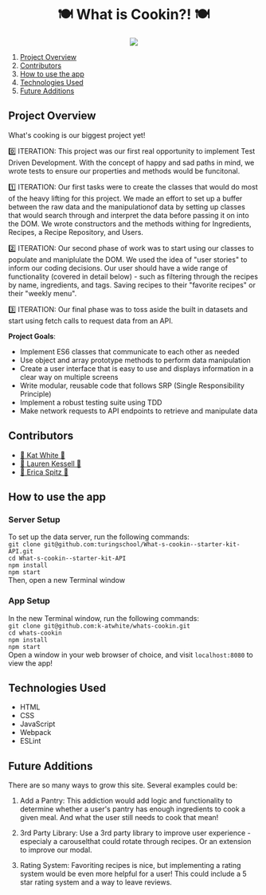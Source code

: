 <h1 align="center">🍽  What is Cookin?! 🍽</h1>

<p align="center"><img src="https://user-images.githubusercontent.com/77205456/119591782-3fa58e00-bda5-11eb-9793-01fe204b7e33.gif"></p>

1. [Project Overview](https://github.com/k-atwhite/whats-cookin/blob/main/README.md#project-overview)
2. [Contributors](https://github.com/k-atwhite/whats-cookin/blob/main/README.md#contributors)
3. [How to use the app](https://github.com/k-atwhite/whats-cookin/blob/main/README.md#how-to-use-the-app)
4. [Technologies Used](https://github.com/k-atwhite/whats-cookin/blob/main/README.md#technologies-used)
5. [Future Additions](https://github.com/k-atwhite/whats-cookin/blob/main/README.md#future-additions)


## Project Overview
What's cooking is our biggest project yet!

0️⃣ ITERATION: This project was our first real opportunity to implement Test Driven Development. With the concept of happy and sad paths in mind, we wrote tests to ensure our properties and methods would be funcitonal. 

1️⃣ ITERATION: Our first tasks were to create the classes that would do most of the heavy lifting for this project. We made an effort to set up a buffer between the raw data and the manipulationof data by setting up classes that would search through and interpret the data before passing it on into the DOM. We wrote constructors and the methods withing for Ingredients, Recipes, a Recipe Repository, and Users. 

2️⃣ ITERATION: Our second phase of work was to start using our classes to populate and maniplulate the DOM. We used the idea of "user stories" to inform our coding decisions.
Our user should have a wide range of functionality (covered in detail below) - such as filtering through the recipes by name, ingredients, and tags. Saving recipes to their "favorite recipes" or their "weekly menu". 

3️⃣ ITERATION: Our final phase was to toss aside the built in datasets and start using fetch calls to request data from an API. 

**Project Goals**:
- Implement ES6 classes that communicate to each other as needed
- Use object and array prototype methods to perform data manipulation
- Create a user interface that is easy to use and displays information in a clear way on multiple screens
- Write modular, reusable code that follows SRP (Single Responsibility Principle)
- Implement a robust testing suite using TDD
- Make network requests to API endpoints to retrieve and manipulate data


## Contributors
- [🥗 Kat White 🥗](https://github.com/k-atwhite)
- [🌮 Lauren Kessell 🌮](https://github.com/LKessell) 
- [🍱 Erica Spitz 🍱](https://github.com/e-spitz)


## How to use the app
### Server Setup
To set up the data server, run the following commands:  
`git clone git@github.com:turingschool/What-s-cookin--starter-kit-API.git`  
`cd What-s-cookin--starter-kit-API`  
`npm install`  
`npm start`  
Then, open a new Terminal window

### App Setup
In the new Terminal window, run the following commands:  
`git clone git@github.com:k-atwhite/whats-cookin.git`  
`cd whats-cookin`  
`npm install`  
`npm start`  
Open a window in your web browser of choice, and visit `localhost:8080` to view the app!


## Technologies Used
* HTML
* CSS
* JavaScript
* Webpack
* ESLint


## Future Additions
There are so many ways to grow this site. Several examples could be:
1. Add a Pantry: This addiction would add logic and functionality to determine whether a user's pantry has enough ingredients to cook a given meal. And what the user still needs to cook that mean!

2. 3rd Party Library: Use a 3rd party library to improve user experience - especialy a carouselthat could rotate through recipes. Or an extension to improve our  modal.

3. Rating System: Favoriting recipes is nice, but implementing a rating system would be even more helpful for a user! This could include a 5 star rating system and a way to leave reviews. 
